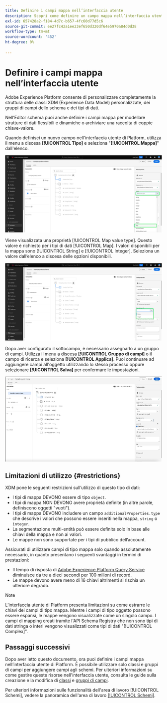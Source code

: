 ```yaml
---
title: Definire i campi mappa nell’interfaccia utente
description: Scopri come definire un campo mappa nell’interfaccia utente di Experience Platform.
exl-id: 657428a2-f184-4d7c-b657-4fc60d77d5c6
source-git-commit: ee27fc42a1ee23ef650d320df64e5970a84d0d38
workflow-type: tm+mt
source-wordcount: '452'
ht-degree: 0%

---
```


# Definire i campi mappa nell’interfaccia utente

Adobe Experience Platform consente di personalizzare completamente la struttura delle classi XDM (Experience Data Model) personalizzate, dei gruppi di campi dello schema e dei tipi di dati.

Nell’Editor schema puoi anche definire i campi mappa per modellare strutture di dati flessibili e dinamiche o archiviare una raccolta di coppie chiave-valore.

Quando definisci un nuovo campo nell&#39;interfaccia utente di Platform, utilizza il menu a discesa **[!UICONTROL Tipo]** e seleziona &quot;**[!UICONTROL Mappa]**&quot; dall&#39;elenco.

![Editor schemi con elenco a discesa Tipo e valore mappa evidenziato.](../../images/ui/fields/special/map.png)

Viene visualizzata una proprietà [!UICONTROL Map value type]. Questo valore è richiesto per i tipi di dati [!UICONTROL Map]. I valori disponibili per la mappa sono [!UICONTROL String] e [!UICONTROL Integer]. Seleziona un valore dall’elenco a discesa delle opzioni disponibili.

![Editor schemi con elenco a discesa [!UICONTROL Tipo di valore mappa] evidenziato.](../../images/ui/fields/special/map-value-type.png)

Dopo aver configurato il sottocampo, è necessario assegnarlo a un gruppo di campi. Utilizza il menu a discesa **[!UICONTROL Gruppo di campi]** o il campo di ricerca e seleziona **[!UICONTROL Applica]**. Puoi continuare ad aggiungere campi all&#39;oggetto utilizzando lo stesso processo oppure selezionare **[!UICONTROL Salva]** per confermare le impostazioni.

![Registrazione della selezione del gruppo di campi e delle impostazioni applicate.](../../images/ui/fields/special/assign-to-field-group.gif)

## Limitazioni di utilizzo {#restrictions}

XDM pone le seguenti restrizioni sull’utilizzo di questo tipo di dati:

* I tipi di mappa DEVONO essere di tipo `object`.
* I tipi di mappa NON DEVONO avere proprietà definite (in altre parole, definiscono oggetti &quot;vuoti&quot;).
* I tipi di mappa DEVONO includere un campo `additionalProperties.type` che descrive i valori che possono essere inseriti nella mappa, `string` o `integer`.
* La segmentazione multi-entità può essere definita solo in base alle chiavi della mappa e non ai valori.
* Le mappe non sono supportate per i tipi di pubblico dell’account.

Assicurati di utilizzare campi di tipo mappa solo quando assolutamente necessario, in quanto presentano i seguenti svantaggi in termini di prestazioni:

* Il tempo di risposta di [Adobe Experience Platform Query Service](../../../query-service/home.md) diminuisce da tre a dieci secondi per 100 milioni di record.
* Le mappe devono avere meno di 16 chiavi altrimenti si rischia un ulteriore degrado.

>[!NOTE]
>
>L’interfaccia utente di Platform presenta limitazioni su come estrarre le chiavi dei campi di tipo mappa. Mentre i campi di tipo oggetto possono essere espansi, le mappe vengono visualizzate come un singolo campo. I campi di mapping creati tramite l&#39;API Schema Registry che non sono tipi di dati stringa o interi vengono visualizzati come tipi di dati &quot;[!UICONTROL Complex]&quot;.

## Passaggi successivi

Dopo aver letto questo documento, ora puoi definire i campi mappa nell’interfaccia utente di Platform. È possibile utilizzare solo classi e gruppi di campi per aggiungere campi agli schemi. Per ulteriori informazioni su come gestire queste risorse nell&#39;interfaccia utente, consulta le guide sulla creazione e la modifica di [classi](../resources/classes.md) e [gruppi di campi](../resources/field-groups.md).

Per ulteriori informazioni sulle funzionalità dell&#39;area di lavoro [!UICONTROL Schemi], vedere la panoramica dell&#39;area di lavoro [[!UICONTROL Schemi]](../overview.md).
